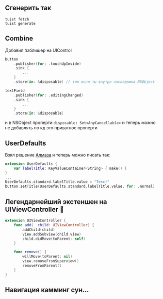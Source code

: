 ## Сгенерить так


```
tuist fetch
tuist generate
```

## Combine

Добавил паблишер на UIControl
```swift
button
    .publisher(for: .touchUpInside)
    .sink {
        ...
    }
    .store(in: &disposable) // тип если ты внутри наследника NSObject то disposable тут уже есть не надо новый создавать
```

```swift
textField
    .publisher(for: .editingChanged)
    .sink {
        ...
    }
    .store(in: &disposable)
```
и в NSObject проперти `disposable: Set<AnyCancellable>` и теперь можно не добавлять по кд это приватное проперти
## UserDefaults

Взял решение [Алмаза](https://medium.com/@almazrafi/key-value-containers-7a8312a7e432) и теперь можно писать так:

```swift
extension UserDefaults {
    var labelTitle: KeyValueContainer<String> { make() }
}
...
UserDefaults.standard.labelTitle.value = "Текст"
button.setTitle(UserDefaults.standard.labelTitle.value, for: .normal)
```

## Легендарнейший экстеншен на UIViewController 👏

```swift
extension UIViewController {
    func add(_ child: UIViewController) {
        addChild(child)
        view.addSubview(child.view)
        child.didMove(toParent: self)
    }

    func remove() {
        willMove(toParent: nil)
        view.removeFromSuperview()
        removeFromParent()
    }
}
```

## Навигация камминг сун...
